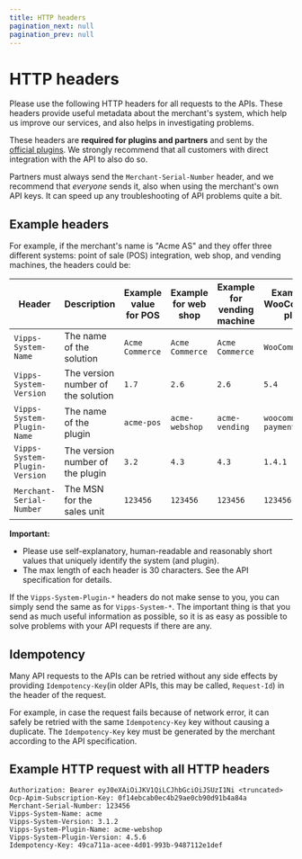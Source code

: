 ```yaml
---
title: HTTP headers
pagination_next: null
pagination_prev: null
---
```


# HTTP headers

Please use the following HTTP headers for all requests to the
APIs. These headers provide useful metadata about the merchant's system,
which help us improve our services, and also helps in investigating problems.

These headers are **required for plugins and partners** and sent by the
[official plugins](https://developer.vippsmobilepay.com/docs/plugins).
We strongly recommend that all customers with direct integration with the API to also do so.

Partners must always send the `Merchant-Serial-Number` header, and we recommend
that *everyone* sends it, also when using the merchant's own API keys.
It can speed up any troubleshooting of API problems quite a bit.

## Example headers

For example, if the merchant's name is "Acme AS" and they offer three different systems:
point of sale (POS) integration, web shop, and vending machines,
the headers could be:

| Header| Description| Example value for POS | Example for web shop | Example for vending machine | Example for WooCommerce plugin | Example for Checkout plugin |
|-------------------------------|------------------------------------|-----------|----------------|----------------|---------------|-----------------------------|
| `Vipps-System-Name`           | The name of the solution           | `Acme Commerce`    | `Acme Commerce`         | `Acme Commerce`         | `WooCommerce` | `WooCommerce` |
| `Vipps-System-Version`        | The version number of the solution | `1.7`     | `2.6`          | `2.6`          | `5.4`         | `5.4`         |
| `Vipps-System-Plugin-Name`    | The name of the plugin             | `acme-pos`| `acme-webshop` | `acme-vending` | `woocommerce-payment` | `woocommerce-checkout` |
| `Vipps-System-Plugin-Version` | The version number of the plugin   | `3.2`     | `4.3`          | `4.3`          | `1.4.1`       | `1.4.1`       |
| `Merchant-Serial-Number`      | The MSN for the sales unit         | `123456`  | `123456`       | `123456`       | `123456`      | `123456`      |

**Important:**

* Please use self-explanatory, human-readable and reasonably short
  values that uniquely identify the system (and plugin).
* The max length of each header is 30 characters. See the API
  specification for details.

If the `Vipps-System-Plugin-*` headers do not make sense to you,
you can simply send the same as for `Vipps-System-*`.
The important thing is that you send as much useful information as possible,
so it is as easy as possible to solve problems with your API requests if there are any.

## Idempotency

Many API requests to the APIs can be retried without any side effects
by providing `Idempotency-Key`(in older APIs, this may be called, `Request-Id`)
in the header of the request.

For example, in case the request fails because of network error, it can
safely be retried with the same `Idempotency-Key` key without causing a duplicate.
The `Idempotency-Key` key must be generated by the merchant according to the API
specification.

## Example HTTP request with all HTTP headers

```http
Authorization: Bearer eyJ0eXAiOiJKV1QiLCJhbGciOiJSUzI1Ni <truncated>
Ocp-Apim-Subscription-Key: 0f14ebcab0ec4b29ae0cb90d91b4a84a
Merchant-Serial-Number: 123456
Vipps-System-Name: acme
Vipps-System-Version: 3.1.2
Vipps-System-Plugin-Name: acme-webshop
Vipps-System-Plugin-Version: 4.5.6
Idempotency-Key: 49ca711a-acee-4d01-993b-9487112e1def
```
